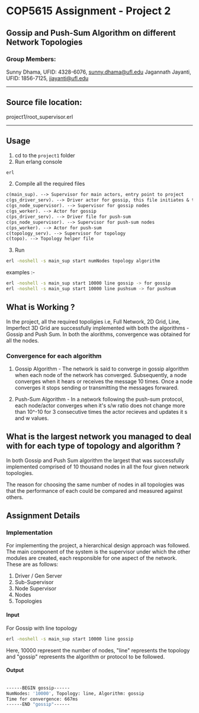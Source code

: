 # COP5615 Assignment - Project 2

## Gossip and Push-Sum Algorithm on different Network Topologies

### Group Members: 

Sunny Dhama, UFID: 4328-6076, sunny.dhama@ufl.edu
Jagannath Jayanti, UFID: 1856-7125, jjayanti@ufl.edu

---

## Source file location:

project1/root_supervisor.erl

---

## Usage

1.  cd to the `project1` folder
2.  Run erlang console

```bash
erl
```

2.  Compile all the required files

```md
c(main_sup). --> Supervisor for main actors, entry point to project
c(gs_driver_serv). --> Driver actor for gossip, this file initiates & terminates gossip algorithm
c(gs_node_supervisor). --> Supervisor for gossip nodes
c(gs_worker). --> Actor for gossip
c(ps_driver_serv). --> Driver file for push-sum
c(ps_node_supervisor). --> Supervisor for push-sum nodes
c(ps_worker). --> Actor for push-sum
c(topology_serv). --> Supervisor for topology
c(topo). --> Topology helper file

```

3.  Run

```bash
erl -noshell -s main_sup start numNodes topology algorithm
```

examples :-

```bash
erl -noshell -s main_sup start 10000 line gossip -> for gossip
erl -noshell -s main_sup start 10000 line pushsum -> for pushsum
```

## What is Working ?

In the project, all the required topoligies i.e, Full Network, 2D Grid, Line, Imperfect 3D Grid are successfully implemented with both the algorithms - Gossip and Push Sum. In both the alorithms, convergence was obtained for all the nodes. 

### Convergence for each algorithm

1. Gossip Algorithm - The network is said to converge in gossip algorithm when each node of the network has converged. Subsequently, a node converges when it hears or receives the message 10 times. Once a node converges it stops sending or transmitting the messages forwared. 

2. Push-Sum Algorithm - In a network following the push-sum protocol, each node/actor converges when it's s/w ratio does not change more than 10^-10 for 3 consecutive times the actor recieves and updates it s and w values.


## What is the largest network you managed to deal with for each type of topology and algorithm ?

In both Gossip and Push Sum algorithm the largest that was successfully implemented comprised of 10 thousand nodes in all the four given network topologies. 

The reason for choosing the same number of nodes in all topologies was that the performance of each could be compared and measured against others.



## Assignment Details

### Implementation

For implementing the project, a hierarchical design approach was followed. The main component of the system is the supervisor under which the other modules are created, each responsible for one aspect of the network. These are as follows:

1. Driver / Gen Server
2. Sub-Supervisor
3. Node Supervisor
4. Nodes
5. Topologies


#### Input

For Gossip with line topology

```bash
erl -noshell -s main_sup start 10000 line gossip
```

Here, 10000 represent the number of nodes, "line" represents the topology and "gossip" represents the algorithm or protocol to be followed.

#### Output

```bash

------BEGIN gossip------
NumNodes: '10000', Topology: line, Algorithm: gossip
Time for convergence: 667ms 
------END "gossip"------

```






